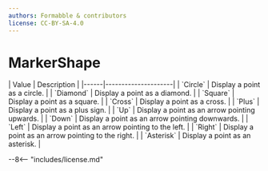 ```yaml
---
authors: Formabble & contributors
license: CC-BY-SA-4.0
---
```



# MarkerShape

<div class="sh-parameters" markdown="1">
| Value  | Description |
|------|---------------------|
| `Circle` | Display a point as a circle. |
| `Diamond` | Display a point as a diamond. |
| `Square` | Display a point as a square. |
| `Cross` | Display a point as a cross. |
| `Plus` | Display a point as a plus sign. |
| `Up` | Display a point as an arrow pointing upwards. |
| `Down` | Display a point as an arrow pointing downwards. |
| `Left` | Display a point as an arrow pointing to the left. |
| `Right` | Display a point as an arrow pointing to the right. |
| `Asterisk` | Display a point as an asterisk. |

</div>

--8<-- "includes/license.md"
